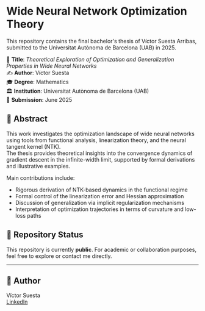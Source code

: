 # Wide Neural Network Optimization Theory

This repository contains the final bachelor's thesis of Víctor Suesta Arribas, submitted to the Universitat Autònoma de Barcelona (UAB) in 2025.

📘 **Title**: *Theoretical Exploration of Optimization and Generalization Properties in Wide Neural Networks*  
✍️ **Author**: Víctor Suesta  
🎓 **Degree**: Mathematics  
🏛️ **Institution**: Universitat Autònoma de Barcelona (UAB)  
📅 **Submission**: June 2025  

## 🧠 Abstract

This work investigates the optimization landscape of wide neural networks using tools from functional analysis, linearization theory, and the neural tangent kernel (NTK).  
The thesis provides theoretical insights into the convergence dynamics of gradient descent in the infinite-width limit, supported by formal derivations and illustrative examples.

Main contributions include:
- Rigorous derivation of NTK-based dynamics in the functional regime  
- Formal control of the linearization error and Hessian approximation  
- Discussion of generalization via implicit regularization mechanisms  
- Interpretation of optimization trajectories in terms of curvature and low-loss paths


## 📌 Repository Status

This repository is currently **public**. For academic or collaboration purposes, feel free to explore or contact me directly.

---
## 🔗 Author
Víctor Suesta  
[LinkedIn](https://www.linkedin.com/in/víctor-suesta-arribas-7b1250322/)
